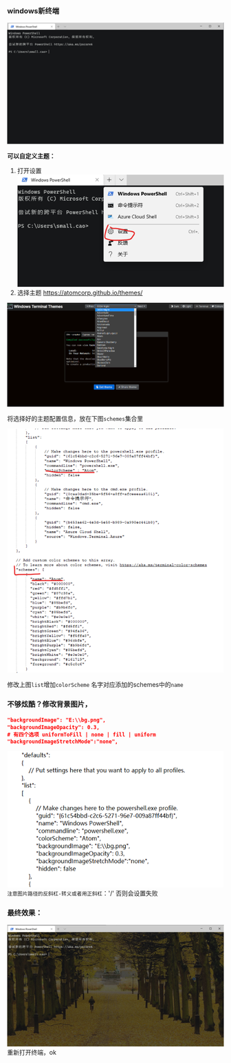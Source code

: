 ### windows新终端
![windows terminal](/res/windows/w_ter.png)

**可以自定义主题：**
1. 打开设置
![](/res/windows/setting.png)
2. 选择主题
https://atomcorp.github.io/themes/

![选择主题](/res/windows/theme_site.png)

将选择好的主题配置信息，放在下图`schemes`集合里

![修改配置文件](/res/windows/config_modify.png)

修改上图`list`增加`colorScheme` 名字对应添加的schemes中的`name`

### 不够炫酷？修改背景图片，
```json
"backgroundImage": "E:\\bg.png",
"backgroundImageOpacity": 0.3,
# 有四个选项 uniformToFill | none | fill | uniform
"backgroundImageStretchMode":"none",
```
![背景图设置](/res/windows/set_bg_image.png)
`注意图片路径的反斜杠-转义或者用正斜杠`：'/' 否则会设置失败

### 最终效果：
![效果图](/res/windows/design.png)
重新打开终端，ok

